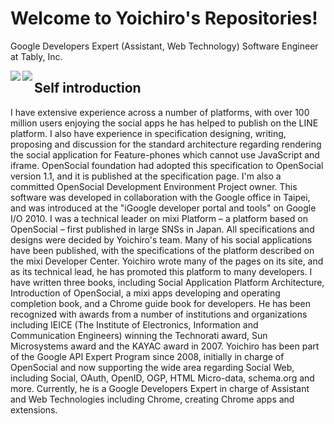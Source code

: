 # Welcome to Yoichiro's Repositories!

Google Developers Expert (Assistant, Web Technology) Software Engineer at Tably, Inc.

<div>
  <a href="https://github.com/anuraghazra/github-readme-stats">
    <img align="left" src="https://github-readme-stats.vercel.app/api?username=yoichiro&count_private=true&show_icons=true" />
  </a>
  <a href="https://github.com/anuraghazra/github-readme-stats">
    <img align="left" src="https://github-readme-stats.vercel.app/api/top-langs/?username=yoichiro" />
  </a>
</div>

## Self introduction


I have extensive experience across a number of platforms, with over 100 million users enjoying the social apps he has helped to publish on the LINE platform. I also have experience in specification designing, writing, proposing and discussion for the standard architecture regarding rendering the social application for Feature-phones which cannot use JavaScript and iframe. OpenSocial foundation had adopted this specification to OpenSocial version 1.1, and it is published at the specification page. I'm also a committed OpenSocial Development Environment Project owner. This software was developed in collaboration with the Google office in Taipei, and was introduced at the "iGoogle developer portal and tools" on Google I/O 2010. I was a technical leader on mixi Platform – a platform based on OpenSocial – first published in large SNSs in Japan. All specifications and designs were decided by Yoichiro's team. Many of his social applications have been published, with the specifications of the platform described on the mixi Developer Center. Yoichiro wrote many of the pages on its site, and as its technical lead, he has promoted this platform to many developers. I have written three books, including Social Application Platform Architecture, Introduction of OpenSocial, a mixi apps developing and operating completion book, and a Chrome guide book for developers. He has been recognized with awards from a number of institutions and organizations including IEICE (The Institute of Electronics, Information and Communication Engineers) winning the Technorati award, Sun Microsystems award and the KAYAC award in 2007. Yoichiro has been part of the Google API Expert Program since 2008, initially in charge of OpenSocial and now supporting the wide area regarding Social Web, including Social, OAuth, OpenID, OGP, HTML Micro-data, schema.org and more. Currently, he is a Google Developers Expert in charge of Assistant and Web Technologies including Chrome, creating Chrome apps and extensions.


